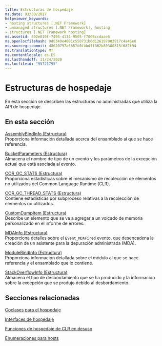 ```yaml
---
title: Estructuras de hospedaje
ms.date: 03/30/2017
helpviewer_keywords:
- hosting structures [.NET Framework]
- unmanaged structures [.NET Framework], hosting
- structures [.NET Framework hosting]
ms.assetid: 492e010f-7493-4134-9505-f7008ccdaae6
ms.openlocfilehash: 9d0349e4801c550731b6d126197003917c4a46e8
ms.sourcegitcommit: d8020797a6657d0fbbdff362b80300815f682f94
ms.translationtype: MT
ms.contentlocale: es-ES
ms.lasthandoff: 11/24/2020
ms.locfileid: "95721795"
---
```

# <a name="hosting-structures"></a>Estructuras de hospedaje

En esta sección se describen las estructuras no administradas que utiliza la API de hospedaje.  
  
## <a name="in-this-section"></a>En esta sección  

 [AssemblyBindInfo (Estructura)](assemblybindinfo-structure.md)  
 Proporciona información detallada acerca del ensamblado al que se hace referencia.  
  
 [BucketParameters (Estructura)](bucketparameters-structure.md)  
 Almacena el nombre de tipo de un evento y los parámetros de la excepción actual que está asociada al evento.  
  
 [COR_GC_STATS (Estructura)](cor-gc-stats-structure.md)  
 Proporciona estadísticas sobre el mecanismo de recolección de elementos no utilizados del Common Language Runtime (CLR).  
  
 [COR_GC_THREAD_STATS (Estructura)](cor-gc-thread-stats-structure.md)  
 Contiene estadísticas por subproceso relativas a la recolección de elementos no utilizados.  
  
 [CustomDumpItem (Estructura)](customdumpitem-structure.md)  
 Describe un elemento que se va a agregar a un volcado de memoria personalizado en el informe de errores.  
  
 [MDAInfo (Estructura)](mdainfo-structure.md)  
 Proporciona detalles sobre el `Event_MDAFired` evento, que desencadena la creación de un asistente para la depuración administrada (MDA).  
  
 [ModuleBindInfo (Estructura)](modulebindinfo-structure.md)  
 Proporciona información detallada sobre el módulo al que se hace referencia y el ensamblado que lo contiene.  
  
 [StackOverflowInfo (Estructura)](stackoverflowinfo-structure.md)  
 Almacena el tipo de desbordamiento que se ha producido y la información sobre la excepción que se produjo debido al desbordamiento.  
  
## <a name="related-sections"></a>Secciones relacionadas  

 [Coclases para el hospedaje](hosting-coclasses.md)  
  
 [Interfaces de hospedaje](hosting-interfaces.md)  
  
 [Funciones de hospedaje de CLR en desuso](deprecated-clr-hosting-functions.md)  
  
 [Enumeraciones para hosts](hosting-enumerations.md)
